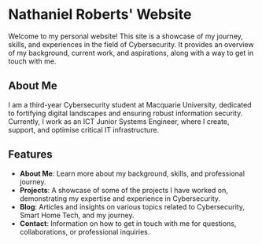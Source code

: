 # Nathaniel Roberts' Website

Welcome to my personal website! This site is a showcase of my journey, skills, and experiences in the field of Cybersecurity. It provides an overview of my background, current work, and aspirations, along with a way to get in touch with me.

## About Me

I am a third-year Cybersecurity student at Macquarie University, dedicated to fortifying digital landscapes and ensuring robust information security. Currently, I work as an ICT Junior Systems Engineer, where I create, support, and optimise critical IT infrastructure.

## Features

- **About Me**: Learn more about my background, skills, and professional journey.
- **Projects**: A showcase of some of the projects I have worked on, demonstrating my expertise and experience in Cybersecurity.
- **Blog**: Articles and insights on various topics related to Cybersecurity, Smart Home Tech, and my journey.
- **Contact**: Information on how to get in touch with me for questions, collaborations, or professional inquiries.

